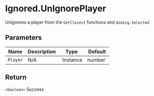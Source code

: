 # Ignored.UnIgnorePlayer
Unignores a player from the `GetClosest` functions and `Aiming.Selected`

## Parameters
| Name     | Description | Type                        | Default |
| -------- | ----------- | --------------------------- | ------- |
| `Player` | N/A         | `Instance<Player> | number` | N/A     |

## Return
`<boolean>` Success
